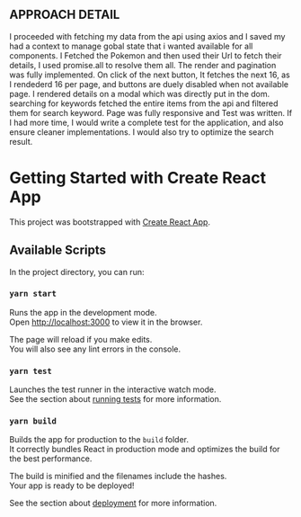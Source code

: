 ## APPROACH DETAIL

I proceeded with fetching my data from the api using axios and I saved my had a context to manage gobal state that i wanted available for all components. I Fetched the Pokemon and then used their Url to fetch their details, I used promise.all to resolve them all. The render and pagination was fully implemented. On click of the next button, It fetches the next 16, as I rendederd 16 per page, and buttons are duely disabled when not available page. I rendered details on a modal which was directly put in the dom. searching for keywords fetched the entire items from the api and filtered them for search keyword. Page was fully responsive and Test was written. If I had more time, I would write a complete test for the application, and also ensure cleaner implementations. I would also try to optimize the search result.

# Getting Started with Create React App

This project was bootstrapped with [Create React App](https://github.com/facebook/create-react-app).

## Available Scripts

In the project directory, you can run:

### `yarn start`

Runs the app in the development mode.\
Open [http://localhost:3000](http://localhost:3000) to view it in the browser.

The page will reload if you make edits.\
You will also see any lint errors in the console.

### `yarn test`

Launches the test runner in the interactive watch mode.\
See the section about [running tests](https://facebook.github.io/create-react-app/docs/running-tests) for more information.

### `yarn build`

Builds the app for production to the `build` folder.\
It correctly bundles React in production mode and optimizes the build for the best performance.

The build is minified and the filenames include the hashes.\
Your app is ready to be deployed!

See the section about [deployment](https://facebook.github.io/create-react-app/docs/deployment) for more information.
